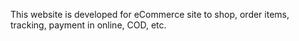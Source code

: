 This website is developed for eCommerce site to shop, order items, tracking, payment in online, COD, etc.
